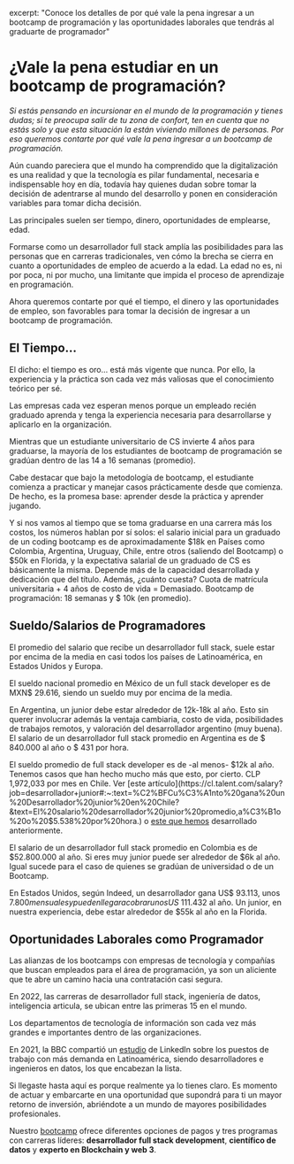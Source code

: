 excerpt: "Conoce los detalles de por qué vale la pena ingresar a un bootcamp de programación y las oportunidades laborales que tendrás al graduarte de programador"

# ¿Vale la pena estudiar en un bootcamp de programación?

_Si estás pensando en incursionar en el mundo de la programación y tienes dudas; si te preocupa salir de tu zona de confort, ten en cuenta que no estás solo y que esta situación la están viviendo millones de personas. Por eso queremos contarte por qué vale la pena ingresar a un bootcamp de programación._

Aún cuando pareciera que el mundo ha comprendido que la digitalización es una realidad y que la tecnología es pilar fundamental, necesaria e indispensable hoy en día, todavía hay quienes dudan sobre tomar la decisión de adentrarse al mundo del desarrollo y ponen en consideración variables para tomar dicha decisión.

Las principales suelen ser tiempo, dinero, oportunidades de emplearse, edad.

Formarse como un desarrollador full stack amplía las posibilidades para las personas que en carreras tradicionales, ven cómo la brecha se cierra en cuanto a oportunidades de empleo de acuerdo a la edad. La edad no es, ni por poca, ni por mucho, una limitante que impida el proceso de aprendizaje en programación. 

Ahora queremos contarte por qué el tiempo, el dinero y las oportunidades de empleo, son favorables para tomar la decisión de ingresar a un bootcamp de programación.


## El Tiempo…

El dicho: el tiempo es oro… está más vigente que nunca. Por ello, la experiencia y la práctica son cada vez más valiosas que el conocimiento teórico per sé.

Las empresas cada vez esperan menos porque un empleado recién graduado aprenda y tenga la experiencia necesaria para desarrollarse y aplicarlo en la organización. 

Mientras que un estudiante universitario de CS invierte 4 años para graduarse, la mayoría de los estudiantes de bootcamp de programación se gradúan dentro de las 14 a 16 semanas (promedio).

Cabe destacar que bajo la metodología de bootcamp, el estudiante comienza a practicar y manejar casos prácticamente desde que comienza. De hecho, es la promesa base: aprender desde la práctica y aprender jugando.

Y si nos vamos al tiempo que se toma graduarse en una carrera más los costos, los números hablan por sí solos: el salario inicial para un graduado de un coding bootcamp es de aproximadamente $18k en Países como Colombia, Argentina, Uruguay, Chile, entre otros (saliendo del Bootcamp) o $50k en Florida, y la expectativa salarial de un graduado de CS es básicamente la misma. Depende más de la capacidad desarrollada y dedicación que del título. Además, ¿cuánto cuesta? Cuota de matrícula universitaria + 4 años de costo de vida = Demasiado. Bootcamp de programación: 18 semanas y $ 10k (en promedio).


## Sueldo/Salarios de Programadores

El promedio del salario que recibe un desarrollador full stack, suele estar por encima de la media en casi todos los países de Latinoamérica, en Estados Unidos y Europa.

El sueldo nacional promedio en México de un full stack developer es de MXN$ 29.616, siendo un sueldo muy por encima de la media.

En Argentina, un junior debe estar alrededor de 12k-18k al año. Esto sin querer involucrar además la ventaja cambiaria, costo de vida, posibilidades de trabajos remotos, y valoración del desarrollador argentino (muy buena). El salario de un desarrollador full stack promedio en Argentina es de $ 840.000 al año o $ 431 por hora.

El sueldo promedio de full stack developer es de -al menos- $12k al año. Tenemos casos que han hecho mucho más que esto, por cierto. CLP 1,972,033 por mes en Chile. Ver [este artículo](https://cl.talent.com/salary?job=desarrollador+junior#:~:text=%C2%BFCu%C3%A1nto%20gana%20un%20Desarrollador%20junior%20en%20Chile?&text=El%20salario%20desarrollador%20junior%20promedio,a%C3%B1o%20o%20$5.538%20por%20hora.) o [este que hemos](https://4geeksacademy.com/es/desarrollador-full-stack/cuanto-gana-un-desarrollador-full-stack) desarrollado anteriormente. 

El salario de un desarrollador full stack promedio en Colombia es de $52.800.000 al año. Si eres muy junior puede ser alrededor de $6k al año. Igual sucede para el caso de quienes se gradúan de universidad o de un Bootcamp. 

En Estados Unidos, según Indeed, un desarrollador gana US$ 93.113, unos $7.800 mensuales y pueden llegar a cobrar unos US$ 111.432 al año. Un junior, en nuestra experiencia, debe estar alrededor de $55k al año en la Florida. 


## Oportunidades Laborales como Programador

Las alianzas de los bootcamps con empresas de tecnología y compañías que buscan empleados para el área de programación, ya son un aliciente que te abre un camino hacia una contratación casi segura. 

En 2022, las carreras de desarrollador full stack, ingeniería de datos, inteligencia articula, se ubican entre las primeras 15 en el mundo.

Los departamentos de tecnología de información son cada vez más grandes e importantes dentro de las organizaciones. 

En 2021, la BBC compartió un [estudio](https://www.bbc.com/mundo/noticias-56247281) de LinkedIn sobre los puestos de trabajo con más demanda en Latinoamérica, siendo desarrolladores e ingenieros en datos, los que encabezan la lista.

Si llegaste hasta aquí es porque realmente ya lo tienes claro. Es momento de actuar y embarcarte en una oportunidad que supondrá para ti un mayor retorno de inversión, abriéndote a un mundo de mayores posibilidades profesionales.

Nuestro [bootcamp](https://4geeksacademy.com/es/inicio) ofrece diferentes opciones de pagos y tres programas con carreras líderes: **desarrollador full stack development**, **científico de datos** y **experto en Blockchain y web 3**.
